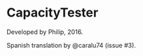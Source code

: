 CapacityTester
==============

Developed by Philip, 2016.

Spanish translation by @caralu74 (issue #3).

